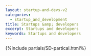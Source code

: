 ```yaml
---
layout: startup-and-devs-v2
categories: 
  - startup_and_development
title: Startups &amp; developers
excerpt: Startups and developers
keywords: Startups and developers
---
```


{%include partials/SD-partical.html%}
